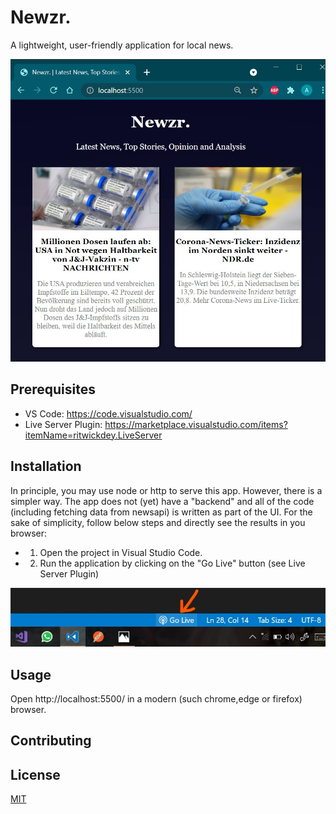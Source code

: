 # Newzr.
A lightweight, user-friendly application for local news.

![newzr screenshot](/images/newzr.JPG)


## Prerequisites

* VS Code: https://code.visualstudio.com/
* Live Server Plugin: https://marketplace.visualstudio.com/items?itemName=ritwickdey.LiveServer 

## Installation
In principle, you may use node or http to serve this app. However, there is a simpler way. The app does not (yet) have a "backend" and all of the code (including fetching data from newsapi) is written as part of the UI. For the sake of simplicity, follow below steps and directly see the results in you browser:

* 1. Open the project in Visual Studio Code.
* 2. Run the application by clicking on the "Go Live" button (see Live Server Plugin)

![live server button](/images/vscode-live-server.jpg)

## Usage

Open http://localhost:5500/ in a modern (such chrome,edge or firefox) browser.

## Contributing


## License
[MIT](https://choosealicense.com/licenses/mit/)
